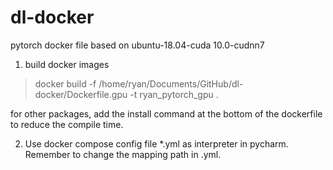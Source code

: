 # dl-docker
pytorch docker file based on ubuntu-18.04-cuda 10.0-cudnn7

1. build docker images
> docker build -f /home/ryan/Documents/GitHub/dl-docker/Dockerfile.gpu -t ryan_pytorch_gpu .

for other packages, add the install command at the bottom of the dockerfile to reduce the compile time.

2. Use docker compose config file *.yml as interpreter in pycharm. 
Remember to change the mapping path in .yml.
